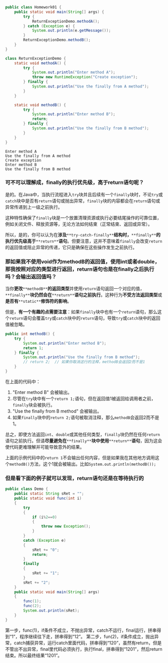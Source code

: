 ```Java
public class Homework01 {
    public static void main(String[] args) {
        try {
            ReturnExceptionDemo.methodA();
        } catch (Exception e) {
            System.out.println(e.getMessage());
        }
        ReturnExceptionDemo.methodB();
    }
}

class ReturnExceptionDemo {
    static void methodA() {
        try {
            System.out.println("Enter method A");
            throw new RuntimeException("Create exception");
        } finally {
            System.out.println("Use the finally from A method");
        }
    }

    static void methodB() {
        try {
            System.out.println("Enter method B");
            return;
        } finally {
            System.out.println("Use the finally from B method");
        }
    }
}
```

```Plain
Enter method A
Use the finally from A method
Create exception
Enter method B
Use the finally from B method
```

### **可不可以理解成，finally的执行优先级，高于return语句呢？**

是的。在Java中，当执行流程进入`try`块并且后续有一个`finally`块时，不论`try`或`catch`块中是否有`return`语句或抛出异常，`finally`块的内容都会在`return`语句或异常传递到上一级之前执行。

这种特性确保了`finally`块是一个放置清理资源或执行必要结尾操作的可靠位置，例如关闭文件、释放资源等，无论方法如何结束（正常结束、返回或异常）。

所以，是的，你可以认为在**涉及**`**try-catch-finally**`**结构时，**`**finally**`**的执行优先级高于**`**return**`**语句**。但要注意，这并不意味着`finally`会改变`return`的返回值或阻止异常的传递，它只是确保在这些操作发生之前执行。

### 那如果我不使用void作为methodB的返回值，使用int或者double，那我按照对应的类型进行返回，return语句也是在finally之后执行吗？会输出返回值吗？

当你**更改**`**methodB**`**的返回类型**并使用`return`语句返回一个对应的值，`**finally**`**块仍然会在**`**return**`**语句之前执行**。这种行为**不受方法返回类型**或**是否有**`**static**`**修饰符的影响**。

但是，**有一个有趣的点需要注意**：如果`finally`块中也有一个`return`语句，那么这个`return`语句会覆盖`try`或`catch`块中的`return`语句，导致`try`或`catch`块中的返回值被忽略。

```Java
public int methodB() {
    try {
        System.out.println("Enter method B");
        return 1;
    } finally {
        System.out.println("Use the finally from B method");
        // return 2;  // 如果你取消这行的注释，methodB会返回2而不是1
    }
}
```

在上面的代码中：

1. "Enter method B" 会被输出。
2. 尽管在`try`块中有一个`return 1;`语句，但在返回值1被返回给调用者之前，`finally`块会被执行。
3. "Use the finally from B method" 会被输出。
4. 如果`finally`块中的`return 2;`语句被取消注释，那么`methodB`会返回2而不是1。

总之，即使方法返回`int`、`double`或其他任何类型，`finally`块仍然在任何`return`语句之前执行。但请**尽量避免在**`**finally**`**块中使用**`**return**`**语句**，因为这会使代码更难理解并可能导致意外的结果。

上面的示例代码中的`return 1`不会输出任何内容，但是如果我在其他地方调用这个`methodB()`方法，这个1就会被输出。比如`System.out.println(methodB());`

### 但是看下面的例子就可以发现，return语句还是在等待执行的

```Java
public class Demo {
    public static String sRet = "";
    public static void func(int i)
    {
        try
        {
            if (i%2==0)
            {
                throw new Exception();
            }
        }
        catch (Exception e)
        {
            sRet += "0";
            return;
        }
        finally
        {
            sRet += "1";
        }
        sRet += "2";
    }
    public static void main(String[] args)
    {
        func(1);
        func(2);
        System.out.println(sRet);
    }
}
```

第一步，func(1)，if条件不成立，不抛出异常，catch不运行，final运行，拼串得到“1”，程序继续往下走，拼串得到“12”。 第二步，fun(2)，if条件成立，抛出异常，catch捕获异常，运行catch里面代码，拼串得到“120”，虽然有return，但是不管出不出异常，final里代码必须执行，执行final，拼串得到“1201”，然后return结束。所以最终结果“1201”。